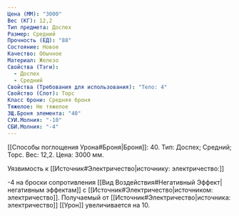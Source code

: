 ```yaml
---
Цена (ММ): "3000"
Вес (КГ): 12,2
Тип предмета: Доспех
Размер: Средний
Прочность (ЕД): "88"
Состояние: Новое
Качество: Обычное
Материал: Железо
Свойства (Тэги):
  - Доспех
  - Средний
Свойства (Требования для использования): "Тело: 4"
Свойство (Слот): Торс
Класс брони: Средняя броня
Тяжелое: Не тяжелое
ЗЩ.Броня элемента: "40"
СУИ.Молния: "-10"
СБИ.Молния: "-4"
---
```

[[Способы поглощения Урона#Броня|Броня]]: 40. Тип: Доспех; Средний; Торс. Вес: 12,2. Цена: 3000 мм. 

Уязвимость к [[Источник#Электричество|источнику: электричество:]] 

-4 на броски сопротивления [[Вид Воздействия#Негативный Эффект|негативным эффектам]] с [[Источник#Электричество|источником: электричество]].
Получаемый от [[Источник#Электричество|источника: электричество]] [[Урон]] увеличивается на 10. 
